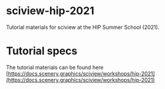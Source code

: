# sciview-hip-2021

Tutorial materials for sciview at the HIP Summer School (2021).

# Tutorial specs

The tutorial materials can be found here [https://docs.scenery.graphics/sciview/workshops/hip-2021](https://docs.scenery.graphics/sciview/workshops/hip-2021)


